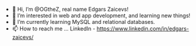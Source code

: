 - 👋 Hi, I’m @OGtheZ, real name Edgars Zaicevs!
- 👀 I’m interested in web and app development, and learning new things!
- 🌱 I’m currently learning MySQL and relational databases.
- 📫 How to reach me ... LinkedIn - https://www.linkedin.com/in/edgars-zaicevs/


